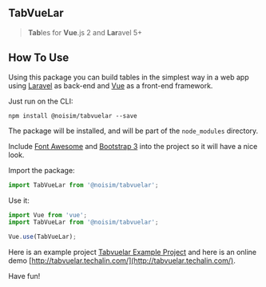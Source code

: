 ## TabVueLar
> **Tab**les for **Vue**.js 2 and **Lar**avel 5+

## How To Use

Using this package you can build tables in the simplest way in a web app using [Laravel](https://laravel.com/) as back-end and [Vue](https://vuejs.org/) as a front-end framework.

Just run on the CLI:

`npm install @noisim/tabvuelar --save`

The package will be installed, and will be part of the `node_modules` directory.

Include [Font Awesome](http://fontawesome.io/) and [Bootstrap 3](https://getbootstrap.com/docs/3.3/) into the project so it will have a nice look.

Import the package:

```js
import TabVueLar from '@noisim/tabvuelar';
```

Use it:

```js
import Vue from 'vue';
import TabVueLar from '@noisim/tabvuelar';

Vue.use(TabVueLar);
```

Here is an example project [Tabvuelar Example Project](https://github.com/albanafmeti/tabvuelar-example-proj) and here is an online demo [http://tabvuelar.techalin.com/](http://tabvuelar.techalin.com/).

Have fun!
